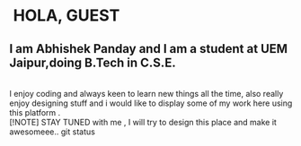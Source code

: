 <h1>&#160HOLA, GUEST</h1>
<h2>I am Abhishek Panday and I am a student at UEM Jaipur,doing B.Tech in C.S.E.</h2><br>
I enjoy coding and always keen to learn new things all the time,
also really enjoy designing stuff and i would like to display some of my work here using this platform .<br>
[!NOTE]
STAY TUNED with me , I will try to design this place and make it awesomeee..
git status
